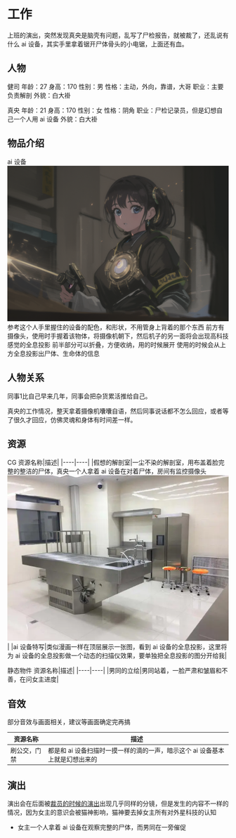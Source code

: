 # 工作

上班的演出，突然发现真央是脑壳有问题，乱写了尸检报告，就被裁了，还乱说有什么 ai 设备，其实手里拿着锯开尸体骨头的小电锯，上面还有血。

## 人物

健司
年龄：27
身高：170
性别：男
性格：主动，外向，靠谱，大哥
职业：主要负责解剖
外貌：白大褂

真央
年龄：21
身高：170
性别：女
性格：阴角
职业：尸检记录员，但是幻想自己一个人用 ai 设备
外貌：白大褂

## 物品介绍

ai 设备
![参考图](./%E5%8F%82%E8%80%83%E5%9B%BE/%E6%89%AB%E6%8F%8F%E4%BB%AA.png)
参考这个人手里握住的设备的配色，和形状，不用管身上背着的那个东西
前方有摄像头，使用时手握着该物体，将摄像机朝下，然后机子的另一面将会出现高科技感觉的全息投影
前半部分可以折叠，方便收纳，用的时候展开
使用的时候会从上方全息投影出尸体、生命体的信息

## 人物关系

同事1比自己早来几年，同事会把杂货累活推给自己。

真央的工作情况，整天拿着摄像机囔囔自语，然后同事说话都不怎么回应，或者等了很久才回应，仿佛灵魂和身体有时间差一样。

## 资源

CG
资源名称|描述|
|----|----|
|假想的解剖室|一尘不染的解剖室，用布盖着脸完整的整洁的尸体，真央一个人拿着 ai 设备在对着尸体，房间有监控摄像头![参考](./参考图/%E8%A7%A3%E5%89%96%E5%AE%A4%E7%9A%84%E6%A0%B7%E5%AD%90.webp)|
|ai 设备特写|类似漫画一样在顶层展示一张图，看到 ai 设备的全息投影，这里将为 ai 设备的全息投影做一个动态的扫描仪效果，要单独把全息投影的图分开给我|

静态物件
资源名称|描述|
|----|----|
|男同的立绘|男同站着，一脸严肃和皱眉和不善，在问女主进度|

## 音效

部分音效与画面相关，建议等画面确定完再搞

资源名称|描述|
|----|----|
|刷公交，门禁|都是和 ai 设备扫描时一摸一样的滴的一声，暗示这个 ai 设备基本上就是幻想出来的|

## 演出

演出会在后面被[裁员的时候的演出](../%E8%A3%81%E5%91%98%E4%B8%8E%E7%99%AB%E7%8B%82%E7%9A%84%E6%8A%A5%E5%91%8A/readme.md#演出)出现几乎同样的分镜，但是发生的内容不一样的情况，因为女主的意识会被猫神影响，猫神要去掉女主所有对外星科技的认知

- 女主一个人拿着 ai 设备在观察完整的尸体，而男同在一旁催促

